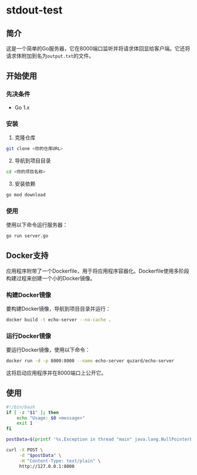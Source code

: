 # stdout-test

## 简介

这是一个简单的Go服务器，它在8000端口监听并将请求体回显给客户端。它还将请求体附加到名为`output.txt`的文件。

## 开始使用

### 先决条件

- Go 1.x

### 安装

1. 克隆仓库
```sh
git clone <你的仓库URL>
```
2. 导航到项目目录
```sh
cd <你的项目名称>
```
3. 安装依赖
```sh
go mod download
```

### 使用

使用以下命令运行服务器：
```sh
go run server.go
```

## Docker支持

应用程序附带了一个Dockerfile，用于将应用程序容器化。Dockerfile使用多阶段构建过程来创建一个小的Docker镜像。

### 构建Docker镜像

要构建Docker镜像，导航到项目目录并运行：

```sh
docker build -t echo-server --no-cache .
```

### 运行Docker镜像

要运行Docker镜像，使用以下命令：

```sh
docker run -d -p 8000:8000 --name echo-server quzard/echo-server
```

这将启动应用程序并在8000端口上公开它。

## 使用

```bash
#!/bin/bash
if [ -z "$1" ]; then
    echo "Usage: $0 <message>"
    exit 1
fi

postData=$(printf '%s,Exception in thread "main" java.lang.NullPointerException\n     at com.example.myproject.Book.getTitle\n     at com.example.myproject.Book.getTitle\n     at com.example.myproject.Book.getTitle\n    ...23 more' "$1")

curl -X POST \
     -d "$postData" \
     -H "Content-Type: text/plain" \
     http://127.0.0.1:8000
```